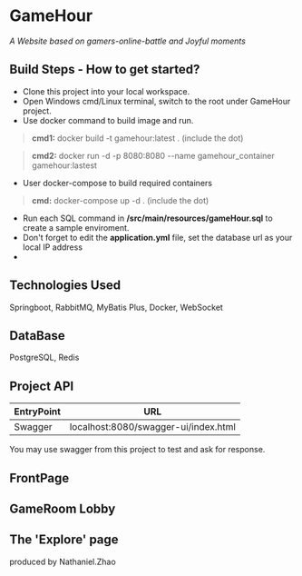 

# GameHour 
*A Website based on gamers-online-battle and Joyful moments*

## Build Steps - How to get started?
- Clone this project into your local workspace.
- Open Windows cmd/Linux terminal, switch to the root  under GameHour project.
- Use docker command to build image and run.
> **cmd1:** docker build -t gamehour:latest . (include the dot)

> **cmd2:** docker run -d -p 8080:8080 --name gamehour_container gamehour:lastest
- User docker-compose to build required containers
> **cmd:** docker-compose up -d . (include the dot)
- Run each SQL command in **/src/main/resources/gameHour.sql** to create a sample enviroment.
- Don't forget to edit the **application.yml** file, set the database url as your local IP address
- 
## Technologies Used
Springboot, RabbitMQ, MyBatis Plus, Docker, WebSocket
## DataBase
PostgreSQL,  Redis
## Project API
| EntryPoint | URL |
|--|--|
| Swagger | localhost:8080/swagger-ui/index.html |

You may use swagger from this project to test and ask for response. 
## FrontPage
## GameRoom Lobby
## The 'Explore' page

produced by Nathaniel.Zhao
